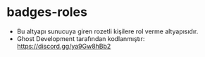 # badges-roles

  * Bu altyapı sunucuya giren rozetli kişilere rol verme altyapısıdır.
  * Ghost Development tarafından kodlanmıştır: https://discord.gg/ya9Gw8hBb2
